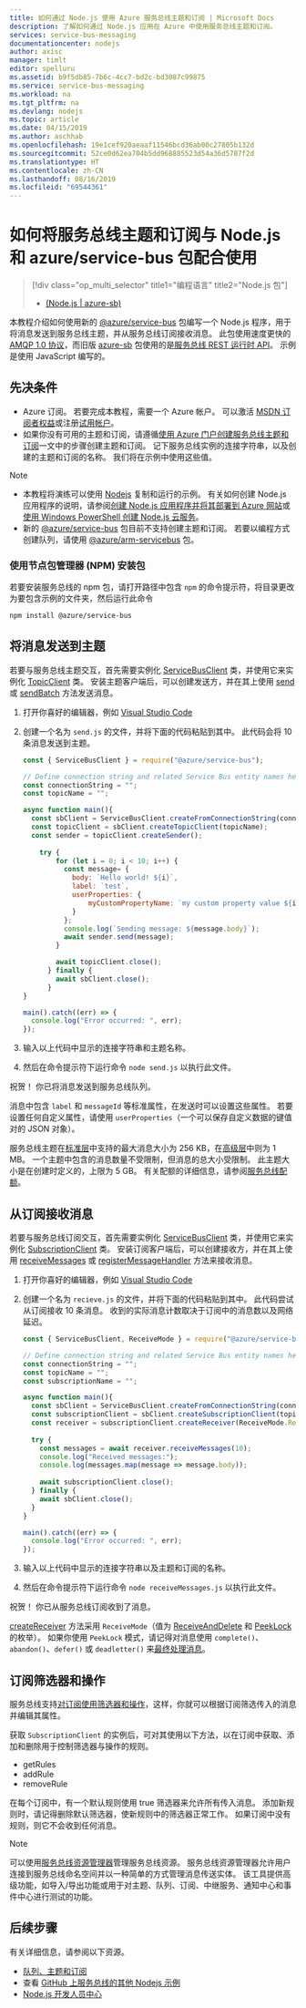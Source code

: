 ```yaml
---
title: 如何通过 Node.js 使用 Azure 服务总线主题和订阅 | Microsoft Docs
description: 了解如何通过 Node.js 应用在 Azure 中使用服务总线主题和订阅。
services: service-bus-messaging
documentationcenter: nodejs
author: axisc
manager: timlt
editor: spelluru
ms.assetid: b9f5db85-7b6c-4cc7-bd2c-bd3087c99875
ms.service: service-bus-messaging
ms.workload: na
ms.tgt_pltfrm: na
ms.devlang: nodejs
ms.topic: article
ms.date: 04/15/2019
ms.author: aschhab
ms.openlocfilehash: 19e1cef920aeaaf11546bcd36ab00c27805b132d
ms.sourcegitcommit: 52ce0d62ea704b5dd968885523d54a36d5787f2d
ms.translationtype: HT
ms.contentlocale: zh-CN
ms.lasthandoff: 08/16/2019
ms.locfileid: "69544361"
---
```

# <a name="how-to-use-service-bus-topics-and-subscriptions-with-nodejs-and-the-azureservice-bus-package"></a>如何将服务总线主题和订阅与 Node.js 和 azure/service-bus 包配合使用
> [!div class="op_multi_selector" title1="编程语言" title2="Node.js 包"]
> - [(Node.js | azure-sb)](service-bus-nodejs-how-to-use-topics-subscriptions.md)

本教程介绍如何使用新的 [@azure/service-bus](https://www.npmjs.com/package/@azure/service-bus) 包编写一个 Node.js 程序，用于将消息发送到服务总线主题，并从服务总线订阅接收消息。 此包使用速度更快的 [AMQP 1.0 协议](service-bus-amqp-overview.md)，而旧版 [azure-sb](https://www.npmjs.com/package/azure-sb) 包使用的是[服务总线 REST 运行时 API](https://docs.microsoft.com/rest/api/servicebus/service-bus-runtime-rest)。 示例是使用 JavaScript 编写的。

## <a name="prerequisites"></a>先决条件
- Azure 订阅。 若要完成本教程，需要一个 Azure 帐户。 可以激活 [MSDN 订阅者权益](https://www.azure.cn/zh-cn/support/legal/offer-rate-plans/)或注册[试用帐户](https://www.azure.cn/zh-cn/pricing/1rmb-trial-full/?form-type=identityauth)。
- 如果你没有可用的主题和订阅，请遵循[使用 Azure 门户创建服务总线主题和订阅](service-bus-quickstart-topics-subscriptions-portal.md)一文中的步骤创建主题和订阅。 记下服务总线实例的连接字符串，以及创建的主题和订阅的名称。 我们将在示例中使用这些值。

> [!NOTE]
> - 本教程将演练可以使用 [Nodejs](https://nodejs.org/) 复制和运行的示例。 有关如何创建 Node.js 应用程序的说明，请参阅[创建 Node.js 应用程序并将其部署到 Azure 网站](../app-service/app-service-web-get-started-nodejs.md)或[使用 Windows PowerShell 创建 Node.js 云服务](../cloud-services/cloud-services-nodejs-develop-deploy-app.md)。
> - 新的 [@azure/service-bus](https://www.npmjs.com/package/@azure/service-bus) 包目前不支持创建主题和订阅。 若要以编程方式创建队列，请使用 [@azure/arm-servicebus](https://www.npmjs.com/package/@azure/arm-servicebus) 包。

### <a name="use-node-package-manager-npm-to-install-the-package"></a>使用节点包管理器 (NPM) 安装包
若要安装服务总线的 npm 包，请打开路径中包含 `npm` 的命令提示符，将目录更改为要包含示例的文件夹，然后运行此命令

```bash
npm install @azure/service-bus
```

## <a name="send-messages-to-a-topic"></a>将消息发送到主题
若要与服务总线主题交互，首先需要实例化 [ServiceBusClient](https://docs.microsoft.com/javascript/api/@azure/service-bus/servicebusclient) 类，并使用它来实例化 [TopicClient](https://docs.microsoft.com/javascript/api/%40azure/service-bus/topicclient) 类。 安装主题客户端后，可以创建发送方，并在其上使用 [send](https://docs.microsoft.com/javascript/api/%40azure/service-bus/sender#send-sendablemessageinfo-) 或 [sendBatch](https://docs.microsoft.com/javascript/api/@azure/service-bus/sender#sendbatch-sendablemessageinfo---) 方法发送消息。

1. 打开你喜好的编辑器，例如 [Visual Studio Code](https://code.visualstudio.com/)
2. 创建一个名为 `send.js` 的文件，并将下面的代码粘贴到其中。 此代码会将 10 条消息发送到主题。

    ```javascript
    const { ServiceBusClient } = require("@azure/service-bus"); 
    
    // Define connection string and related Service Bus entity names here
    const connectionString = "";
    const topicName = ""; 
    
    async function main(){
      const sbClient = ServiceBusClient.createFromConnectionString(connectionString); 
      const topicClient = sbClient.createTopicClient(topicName);
      const sender = topicClient.createSender();
      
        try {
            for (let i = 0; i < 10; i++) {
              const message= {
                body: `Hello world! ${i}`,
                label: `test`,
                userProperties: {
                    myCustomPropertyName: `my custom property value ${i}`
                }
              };
              console.log(`Sending message: ${message.body}`);
              await sender.send(message);
            }

            await topicClient.close();
          } finally {
            await sbClient.close();
          }
    }
    
    main().catch((err) => {
      console.log("Error occurred: ", err);
    });
    ```
3. 输入以上代码中显示的连接字符串和主题名称。
4. 然后在命令提示符下运行命令 `node send.js` 以执行此文件。 

祝贺！ 你已将消息发送到服务总线队列。

消息中包含 `label` 和 `messageId` 等标准属性，在发送时可以设置这些属性。 若要设置任何自定义属性，请使用 `userProperties`（一个可以保存自定义数据的键值对的 JSON 对象）。

服务总线主题在[标准层](service-bus-premium-messaging.md)中支持的最大消息大小为 256 KB，在[高级层](service-bus-premium-messaging.md)中则为 1 MB。 一个主题中包含的消息数量不受限制，但消息的总大小受限制。 此主题大小是在创建时定义的，上限为 5 GB。 有关配额的详细信息，请参阅[服务总线配额](service-bus-quotas.md)。

## <a name="receive-messages-from-a-subscription"></a>从订阅接收消息
若要与服务总线订阅交互，首先需要实例化 [ServiceBusClient](https://docs.microsoft.com/javascript/api/@azure/service-bus/servicebusclient) 类，并使用它来实例化 [SubscriptionClient](https://docs.microsoft.com/javascript/api/%40azure/service-bus/subscriptionclient) 类。 安装订阅客户端后，可以创建接收方，并在其上使用 [receiveMessages](https://docs.microsoft.com/javascript/api/%40azure/service-bus/receiver#receivemessages-number--undefined---number-) 或 [registerMessageHandler](https://docs.microsoft.com/javascript/api/%40azure/service-bus/receiver#registermessagehandler-onmessage--onerror--messagehandleroptions-) 方法来接收消息。

1. 打开你喜好的编辑器，例如 [Visual Studio Code](https://code.visualstudio.com/)
2. 创建一个名为 `recieve.js` 的文件，并将下面的代码粘贴到其中。 此代码尝试从订阅接收 10 条消息。 收到的实际消息计数取决于订阅中的消息数以及网络延迟。

    ```javascript
    const { ServiceBusClient, ReceiveMode } = require("@azure/service-bus"); 
    
    // Define connection string and related Service Bus entity names here
    const connectionString = "";
    const topicName = ""; 
    const subscriptionName = ""; 
    
    async function main(){
      const sbClient = ServiceBusClient.createFromConnectionString(connectionString); 
      const subscriptionClient = sbClient.createSubscriptionClient(topicName, subscriptionName);
      const receiver = subscriptionClient.createReceiver(ReceiveMode.ReceiveAndDelete);
      
      try {
        const messages = await receiver.receiveMessages(10);
        console.log("Received messages:");
        console.log(messages.map(message => message.body));
        
        await subscriptionClient.close();
      } finally {
        await sbClient.close();
      }
    }
    
    main().catch((err) => {
      console.log("Error occurred: ", err);
    });
    ```
3. 输入以上代码中显示的连接字符串以及主题和订阅的名称。
4. 然后在命令提示符下运行命令 `node receiveMessages.js` 以执行此文件。

祝贺！ 你已从服务总线订阅收到了消息。

[createReceiver](https://docs.microsoft.com/javascript/api/%40azure/service-bus/subscriptionclient#createreceiver-receivemode-) 方法采用 `ReceiveMode`（值为 [ReceiveAndDelete](message-transfers-locks-settlement.md#settling-receive-operations) 和 [PeekLock](message-transfers-locks-settlement.md#settling-receive-operations) 的枚举）。 如果你使用 `PeekLock` 模式，请记得对消息使用 `complete()`、`abandon()`、`defer()` 或 `deadletter()` 来[最终处理消息](message-transfers-locks-settlement.md#settling-receive-operations)。

## <a name="subscription-filters-and-actions"></a>订阅筛选器和操作
服务总线支持[对订阅使用筛选器和操作](topic-filters.md)，这样，你就可以根据订阅筛选传入的消息并编辑其属性。

获取 `SubscriptionClient` 的实例后，可对其使用以下方法，以在订阅中获取、添加和删除用于控制筛选器与操作的规则。

- getRules
- addRule
- removeRule

在每个订阅中，有一个默认规则使用 true 筛选器来允许所有传入消息。 添加新规则时，请记得删除默认筛选器，使新规则中的筛选器正常工作。 如果订阅中没有规则，则它不会收到任何消息。

> [!NOTE]
> 可以使用[服务总线资源管理器](https://github.com/paolosalvatori/ServiceBusExplorer/)管理服务总线资源。 服务总线资源管理器允许用户连接到服务总线命名空间并以一种简单的方式管理消息传送实体。 该工具提供高级功能，如导入/导出功能或用于对主题、队列、订阅、中继服务、通知中心和事件中心进行测试的功能。 

## <a name="next-steps"></a>后续步骤
有关详细信息，请参阅以下资源。

- [队列、主题和订阅](service-bus-queues-topics-subscriptions.md)
- 查看 [GitHub 上服务总线的其他 Nodejs 示例](https://github.com/Azure/azure-sdk-for-js/tree/master/sdk/servicebus/service-bus/samples/javascript)
- [Node.js 开发人员中心](https://docs.microsoft.com/develop/nodejs/)


